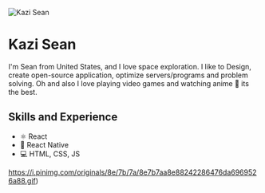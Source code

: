 ![Kazi Sean](https://steamuserimages-a.akamaihd.net/ugc/946203981945853706/CE2DC377B06BB4478B049C3BDF9F2F9BA6605DC2/)

# Kazi Sean
I'm Sean from United States, and I love space exploration. I like to Design, create open-source application, optimize servers/programs and problem solving. Oh and also I love playing video games and watching anime 💯 its the best.

## Skills and Experience
* ⚛ React
* 📱 React Native
* 💻 HTML, CSS, JS

https://i.pinimg.com/originals/8e/7b/7a/8e7b7aa8e88242286476da6969526a88.gif) 


